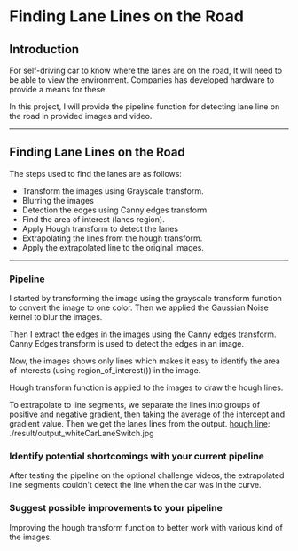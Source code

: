 # **Finding Lane Lines on the Road**

## Introduction

For self-driving car to know where the lanes are on the road, It will need to be able to view the environment. Companies has developed hardware to provide a means for these.

In this project, I will provide the pipeline function for detecting lane line on the road in provided images and video.

---

## **Finding Lane Lines on the Road**

The steps used to find the lanes are as follows:

* Transform the images using Grayscale transform.
* Blurring the images
* Detection the edges using Canny edges transform.
* Find the area of interest (lanes region).
* Apply Hough transform to detect the lanes
* Extrapolating the lines from the hough transform.
* Apply the extrapolated line to the original images.

---

### Pipeline

I started by transforming the image using the grayscale transform function to convert the image to one color. Then we applied the Gaussian Noise kernel to blur the images.

[gray image]: ./gray_result/output_whiteCarLaneSwitch.jpg

Then I extract the edges in the images using the Canny edges transform. Canny Edges transform is used to detect the edges in an image.

[edges image]: ./edges_result/output_whiteCarLaneSwitch.jpg

Now, the images shows only lines which makes it easy to identify the area of interests (using region_of_interest()) in the image.

[region_of_interest]: ./region_of_interest_result/output_whiteCarLaneSwitch.jpg

Hough transform function is applied to the images to draw the hough lines.

[hough line]: ./images_with_lanes_lines_before_extrapolation/output_whiteCarLaneSwitch.jpg

To extrapolate to line segments, we separate the lines into groups of positive and negative gradient, then taking the average of the intercept and gradient value. Then we get the lanes lines from the output.
[hough line]: ./result/output_whiteCarLaneSwitch.jpg

### Identify potential shortcomings with your current pipeline


After testing the pipeline on the optional challenge videos, the extrapolated line segments couldn't detect the line when the car was in the curve.  


### Suggest possible improvements to your pipeline

Improving the hough transform function to better work with various kind of the images.
